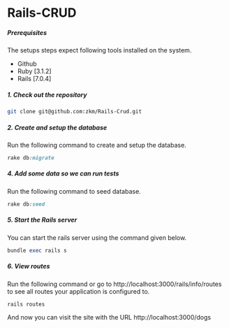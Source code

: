 # Rails-CRUD

##### Prerequisites

The setups steps expect following tools installed on the system.

- Github
- Ruby [3.1.2]
- Rails [7.0.4]

##### 1. Check out the repository

```bash
git clone git@github.com:zkm/Rails-Crud.git
```

##### 2. Create and setup the database

Run the following command to create and setup the database.

```ruby
rake db:migrate
```

##### 4. Add some data so we can run tests

Run the following command to seed database.

```ruby
rake db:seed
```

##### 5. Start the Rails server

You can start the rails server using the command given below.

```ruby
bundle exec rails s
```

##### 6. View routes

Run the following command or go to http://localhost:3000/rails/info/routes to see all routes your application is configured to. 

```ruby
rails routes
```

And now you can visit the site with the URL http://localhost:3000/dogs
